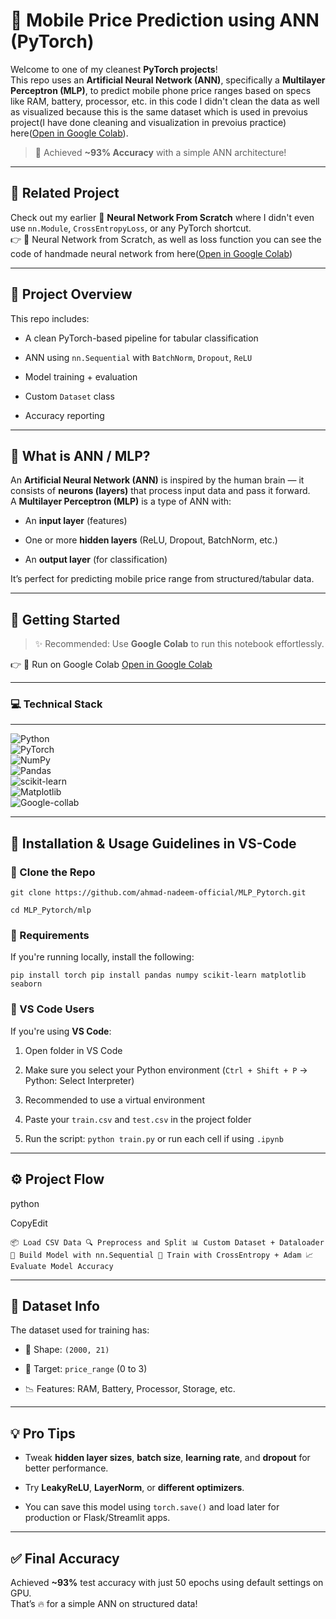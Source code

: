 📱 Mobile Price Prediction using ANN (PyTorch)
==============================================

Welcome to one of my cleanest **PyTorch projects**!  
This repo uses an **Artificial Neural Network (ANN)**, specifically a **Multilayer Perceptron (MLP)**, to predict mobile phone price ranges based on specs like RAM, battery, processor, etc. in this code I didn't clean the data as well as visualized because this is the same dataset which is used in prevoius project(I have done cleaning and visualization in prevoius practice) here([Open in Google Colab](https://colab.research.google.com/drive/1Enk9PC1ikD2g6EZvQdPJ5RsrVHFmtVIr#scrollTo=qjG0yHtjRG3q)).

> 🎯 Achieved **~93% Accuracy** with a simple ANN architecture!

* * *

🔗 Related Project
------------------

Check out my earlier 🔧 **Neural Network From Scratch** where I didn't even use `nn.Module`, `CrossEntropyLoss`, or any PyTorch shortcut.  
👉 🧠 Neural Network from Scratch, as well as loss function you can see the code of handmade neural network from here([Open in Google Colab](https://colab.research.google.com/drive/1Enk9PC1ikD2g6EZvQdPJ5RsrVHFmtVIr#scrollTo=qjG0yHtjRG3q))

* * *

📂 Project Overview
-------------------

This repo includes:

*   A clean PyTorch-based pipeline for tabular classification
    
*   ANN using `nn.Sequential` with `BatchNorm`, `Dropout`, `ReLU`
    
*   Model training + evaluation
    
*   Custom `Dataset` class
    
*   Accuracy reporting
    

* * *

🧠 What is ANN / MLP?
---------------------

An **Artificial Neural Network (ANN)** is inspired by the human brain — it consists of **neurons (layers)** that process input data and pass it forward.  
A **Multilayer Perceptron (MLP)** is a type of ANN with:

*   An **input layer** (features)
    
*   One or more **hidden layers** (ReLU, Dropout, BatchNorm, etc.)
    
*   An **output layer** (for classification)
    

It’s perfect for predicting mobile price range from structured/tabular data.

* * *

🚀 Getting Started
------------------

> ✨ Recommended: Use **Google Colab** to run this notebook effortlessly.



👉 🚀 Run on Google Colab [Open in Google Colab](https://colab.research.google.com/drive/1SbXUIGewAaA85huMvGBhJebBNkmdw_SH#scrollTo=T9qDAX2SRjsn)

* * *

### 💻 Technical Stack
------------------

![Python](https://img.shields.io/badge/Python-3.9%252B-blue)  
![PyTorch](https://img.shields.io/badge/PyTorch-2.0-red)  
![NumPy](https://img.shields.io/badge/NumPy-1.24-yellow)  
![Pandas](https://img.shields.io/badge/Pandas-1.5-orange)  
![scikit-learn](https://img.shields.io/badge/scikit--learn-1.2-green)  
![Matplotlib](https://img.shields.io/badge/Matplotlib-3.7-blueviolet)  
![Google-collab](https://img.shields.io/badge/google-colab-orange)
    

* * *

🧾 Installation & Usage Guidelines in VS-Code
----------------------------------

### 🧱 Clone the Repo


`git clone https://github.com/ahmad-nadeem-official/MLP_Pytorch.git`

`cd MLP_Pytorch/mlp` 

### 🧪 Requirements

If you're running locally, install the following:


`pip install torch
pip install pandas numpy scikit-learn matplotlib seaborn` 

### 🧠 VS Code Users

If you're using **VS Code**:

1.  Open folder in VS Code
    
2.  Make sure you select your Python environment (`Ctrl + Shift + P` → Python: Select Interpreter)
    
3.  Recommended to use a virtual environment
    
4.  Paste your `train.csv` and `test.csv` in the project folder
    
5.  Run the script: `python train.py` or run each cell if using `.ipynb`
    

* * *

⚙️ Project Flow
---------------

python

CopyEdit

`📦 Load CSV Data
🔍 Preprocess and Split
📊 Custom Dataset + Dataloader
🧠 Build Model with nn.Sequential
🎯 Train with CrossEntropy + Adam
📈 Evaluate Model Accuracy` 

* * *

📁 Dataset Info
---------------

The dataset used for training has:

*   🔢 Shape: `(2000, 21)`
    
*   📌 Target: `price_range` (0 to 3)
    
*   📉 Features: RAM, Battery, Processor, Storage, etc.
    

* * *

💡 Pro Tips
-----------

*   Tweak **hidden layer sizes**, **batch size**, **learning rate**, and **dropout** for better performance.
    
*   Try **LeakyReLU**, **LayerNorm**, or **different optimizers**.
    
*   You can save this model using `torch.save()` and load later for production or Flask/Streamlit apps.
    

* * *

✅ Final Accuracy
----------------

Achieved **~93%** test accuracy with just 50 epochs using default settings on GPU.  
That’s 🔥 for a simple ANN on structured data!